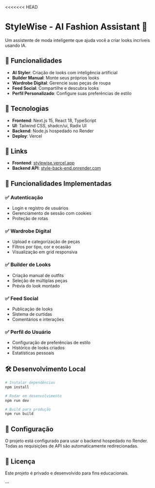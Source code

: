 <<<<<<< HEAD
# StyleWise - AI Fashion Assistant 🎨

Um assistente de moda inteligente que ajuda você a criar looks incríveis usando IA.

## 🌟 Funcionalidades

- **AI Styler**: Criação de looks com inteligência artificial
- **Builder Manual**: Monte seus próprios looks
- **Wardrobe Digital**: Gerencie suas peças de roupa
- **Feed Social**: Compartilhe e descubra looks
- **Perfil Personalizado**: Configure suas preferências de estilo

## 🚀 Tecnologias

- **Frontend**: Next.js 15, React 18, TypeScript
- **UI**: Tailwind CSS, shadcn/ui, Radix UI
- **Backend**: Node.js hospedado no Render
- **Deploy**: Vercel

## 🔗 Links

- **Frontend**: [stylewise.vercel.app](https://stylewise.vercel.app)
- **Backend API**: [style-back-end.onrender.com](https://style-back-end.onrender.com)

## 📱 Funcionalidades Implementadas

### ✅ Autenticação
- Login e registro de usuários
- Gerenciamento de sessão com cookies
- Proteção de rotas

### ✅ Wardrobe Digital
- Upload e categorização de peças
- Filtros por tipo, cor e ocasião
- Visualização em grid responsiva

### ✅ Builder de Looks
- Criação manual de outfits
- Seleção de múltiplas peças
- Prévia do look montado

### ✅ Feed Social
- Publicação de looks
- Sistema de curtidas
- Comentários e interações

### ✅ Perfil do Usuário
- Configuração de preferências de estilo
- Histórico de looks criados
- Estatísticas pessoais

## 🛠️ Desenvolvimento Local

```bash
# Instalar dependências
npm install

# Rodar em desenvolvimento
npm run dev

# Build para produção
npm run build
```

## 🔧 Configuração

O projeto está configurado para usar o backend hospedado no Render. Todas as requisições de API são automaticamente redirecionadas.

## 📄 Licença

Este projeto é privado e desenvolvido para fins educacionais.

--

